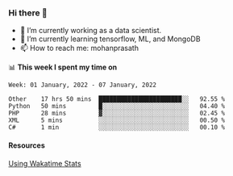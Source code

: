 ### Hi there 👋

- 🔭 I’m currently working as a data scientist.
- 🌱 I’m currently learning tensorflow, ML, and MongoDB
- 📫 How to reach me: mohanprasath

📊 **This week I spent my time on**
<!--START_SECTION:waka-->
```text
Week: 01 January, 2022 - 07 January, 2022

Other    17 hrs 50 mins  ███████████████████████░░   92.55 % 
Python   50 mins         █░░░░░░░░░░░░░░░░░░░░░░░░   04.40 % 
PHP      28 mins         ▓░░░░░░░░░░░░░░░░░░░░░░░░   02.45 % 
XML      5 mins          ░░░░░░░░░░░░░░░░░░░░░░░░░   00.50 % 
C#       1 min           ░░░░░░░░░░░░░░░░░░░░░░░░░   00.10 % 
```
<!--END_SECTION:waka-->

#### Resources
[Using Wakatime Stats](https://github.com/marketplace/actions/waka-readme)
